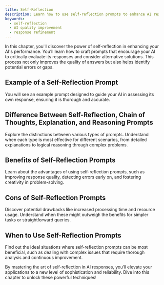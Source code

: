 ```yaml
---
title: Self-Reflection
description: Learn how to use self-reflection prompts to enhance AI responses by encouraging evaluation, identifying gaps, and considering alternative approaches.
keywords:
  - self-reflection
  - AI quality improvement
  - response refinement
---
```


In this chapter, you'll discover the power of self-reflection in enhancing your AI's performance. You’ll learn how to craft prompts that encourage your AI to critically evaluate its responses and consider alternative solutions. This process not only improves the quality of answers but also helps identify potential errors or gaps.

## Example of a Self-Reflection Prompt

You will see an example prompt designed to guide your AI in assessing its own response, ensuring it is thorough and accurate.

## Difference Between Self-Reflection, Chain of Thoughts, Explanation, and Reasoning Prompts

Explore the distinctions between various types of prompts. Understand when each type is most effective for different scenarios, from detailed explanations to logical reasoning through complex problems.

## Benefits of Self-Reflection Prompts

Learn about the advantages of using self-reflection prompts, such as improving response quality, detecting errors early on, and fostering creativity in problem-solving.

## Cons of Self-Reflection Prompts

Discover potential drawbacks like increased processing time and resource usage. Understand when these might outweigh the benefits for simpler tasks or straightforward queries.

## When to Use Self-Reflection Prompts

Find out the ideal situations where self-reflection prompts can be most beneficial, such as dealing with complex issues that require thorough analysis and continuous improvement.

By mastering the art of self-reflection in AI responses, you'll elevate your applications to a new level of sophistication and reliability. Dive into this chapter to unlock these powerful techniques!